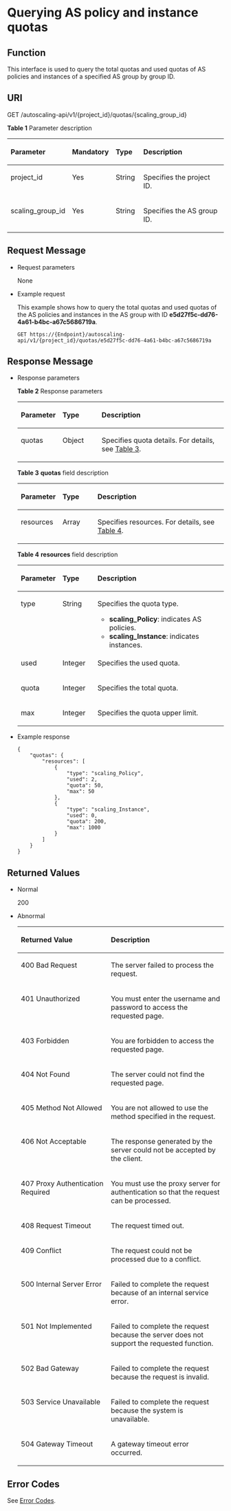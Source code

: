 # Querying AS policy and instance quotas<a name="EN-US_TOPIC_0043063020"></a>

## Function<a name="section59572368"></a>

This interface is used to query the total quotas and used quotas of AS policies and instances of a specified AS group by group ID. 

## URI<a name="section66389266"></a>

GET /autoscaling-api/v1/\{project\_id\}/quotas/\{scaling\_group\_id\}

**Table  1**  Parameter description

<a name="table43451153111642"></a>
<table><thead align="left"><tr id="row37743918111642"><th class="cellrowborder" valign="top" width="22%" id="mcps1.2.5.1.1"><p id="p37358531111642"><a name="p37358531111642"></a><a name="p37358531111642"></a><strong id="b797713116415"><a name="b797713116415"></a><a name="b797713116415"></a>Parameter</strong></p>
</th>
<th class="cellrowborder" valign="top" width="20%" id="mcps1.2.5.1.2"><p id="p6142156111642"><a name="p6142156111642"></a><a name="p6142156111642"></a>Mandatory</p>
</th>
<th class="cellrowborder" valign="top" width="13%" id="mcps1.2.5.1.3"><p id="p27752626111642"><a name="p27752626111642"></a><a name="p27752626111642"></a>Type</p>
</th>
<th class="cellrowborder" valign="top" width="45%" id="mcps1.2.5.1.4"><p id="p33370204111642"><a name="p33370204111642"></a><a name="p33370204111642"></a><strong id="b492210331943"><a name="b492210331943"></a><a name="b492210331943"></a>Description</strong></p>
</th>
</tr>
</thead>
<tbody><tr id="row18631986111642"><td class="cellrowborder" valign="top" width="22%" headers="mcps1.2.5.1.1 "><p id="p32795934111642"><a name="p32795934111642"></a><a name="p32795934111642"></a>project_id</p>
</td>
<td class="cellrowborder" valign="top" width="20%" headers="mcps1.2.5.1.2 "><p id="p39224965111642"><a name="p39224965111642"></a><a name="p39224965111642"></a>Yes</p>
</td>
<td class="cellrowborder" valign="top" width="13%" headers="mcps1.2.5.1.3 "><p id="p23105617111642"><a name="p23105617111642"></a><a name="p23105617111642"></a>String</p>
</td>
<td class="cellrowborder" valign="top" width="45%" headers="mcps1.2.5.1.4 "><p id="p36520930"><a name="p36520930"></a><a name="p36520930"></a>Specifies the project ID.</p>
</td>
</tr>
<tr id="row40360840111714"><td class="cellrowborder" valign="top" width="22%" headers="mcps1.2.5.1.1 "><p id="p48002636111714"><a name="p48002636111714"></a><a name="p48002636111714"></a>scaling_group_id</p>
</td>
<td class="cellrowborder" valign="top" width="20%" headers="mcps1.2.5.1.2 "><p id="p63008308111714"><a name="p63008308111714"></a><a name="p63008308111714"></a>Yes</p>
</td>
<td class="cellrowborder" valign="top" width="13%" headers="mcps1.2.5.1.3 "><p id="p3399337111714"><a name="p3399337111714"></a><a name="p3399337111714"></a>String</p>
</td>
<td class="cellrowborder" valign="top" width="45%" headers="mcps1.2.5.1.4 "><p id="p6910866111714"><a name="p6910866111714"></a><a name="p6910866111714"></a>Specifies the AS group ID.</p>
</td>
</tr>
</tbody>
</table>

## Request Message<a name="section60632485"></a>

-   Request parameters

    None

-   Example request

    This example shows how to query the total quotas and used quotas of the AS policies and instances in the AS group with ID  **e5d27f5c-dd76-4a61-b4bc-a67c5686719a**.

    ```
    GET https://{Endpoint}/autoscaling-api/v1/{project_id}/quotas/e5d27f5c-dd76-4a61-b4bc-a67c5686719a
    ```


## Response Message<a name="section8821459"></a>

-   Response parameters

    **Table  2**  Response parameters

    <a name="table51227795"></a>
    <table><thead align="left"><tr id="row28165387"><th class="cellrowborder" valign="top" width="20%" id="mcps1.2.4.1.1"><p id="p66803900"><a name="p66803900"></a><a name="p66803900"></a><strong id="b138543161513"><a name="b138543161513"></a><a name="b138543161513"></a>Parameter</strong></p>
    </th>
    <th class="cellrowborder" valign="top" width="19%" id="mcps1.2.4.1.2"><p id="p42406858"><a name="p42406858"></a><a name="p42406858"></a>Type</p>
    </th>
    <th class="cellrowborder" valign="top" width="61%" id="mcps1.2.4.1.3"><p id="p12403484"><a name="p12403484"></a><a name="p12403484"></a><strong id="b652513231052"><a name="b652513231052"></a><a name="b652513231052"></a>Description</strong></p>
    </th>
    </tr>
    </thead>
    <tbody><tr id="row65158171"><td class="cellrowborder" valign="top" width="20%" headers="mcps1.2.4.1.1 "><p id="p43320494"><a name="p43320494"></a><a name="p43320494"></a>quotas</p>
    </td>
    <td class="cellrowborder" valign="top" width="19%" headers="mcps1.2.4.1.2 "><p id="p77023552159"><a name="p77023552159"></a><a name="p77023552159"></a>Object</p>
    </td>
    <td class="cellrowborder" valign="top" width="61%" headers="mcps1.2.4.1.3 "><p id="p19726002"><a name="p19726002"></a><a name="p19726002"></a>Specifies quota details. For details, see <a href="#table38082817101238">Table 3</a>.</p>
    </td>
    </tr>
    </tbody>
    </table>

    **Table  3** **quotas**  field description

    <a name="table38082817101238"></a>
    <table><thead align="left"><tr id="row15394684101238"><th class="cellrowborder" valign="top" width="20%" id="mcps1.2.4.1.1"><p id="p14228182101238"><a name="p14228182101238"></a><a name="p14228182101238"></a>Parameter</p>
    </th>
    <th class="cellrowborder" valign="top" width="17%" id="mcps1.2.4.1.2"><p id="p11632094101238"><a name="p11632094101238"></a><a name="p11632094101238"></a>Type</p>
    </th>
    <th class="cellrowborder" valign="top" width="63%" id="mcps1.2.4.1.3"><p id="p2675571101238"><a name="p2675571101238"></a><a name="p2675571101238"></a>Description</p>
    </th>
    </tr>
    </thead>
    <tbody><tr id="row52155966101238"><td class="cellrowborder" valign="top" width="20%" headers="mcps1.2.4.1.1 "><p id="p39009890101238"><a name="p39009890101238"></a><a name="p39009890101238"></a>resources</p>
    </td>
    <td class="cellrowborder" valign="top" width="17%" headers="mcps1.2.4.1.2 "><p id="p51160430101238"><a name="p51160430101238"></a><a name="p51160430101238"></a>Array</p>
    </td>
    <td class="cellrowborder" valign="top" width="63%" headers="mcps1.2.4.1.3 "><p id="p50354170101238"><a name="p50354170101238"></a><a name="p50354170101238"></a>Specifies resources. For details, see <a href="#table49912400111831">Table 4</a>.</p>
    </td>
    </tr>
    </tbody>
    </table>

    **Table  4** **resources**  field description

    <a name="table49912400111831"></a>
    <table><thead align="left"><tr id="en-us_topic_0023629325_row47328638"><th class="cellrowborder" valign="top" width="20%" id="mcps1.2.4.1.1"><p id="en-us_topic_0023629325_p8414476"><a name="en-us_topic_0023629325_p8414476"></a><a name="en-us_topic_0023629325_p8414476"></a>Parameter</p>
    </th>
    <th class="cellrowborder" valign="top" width="17%" id="mcps1.2.4.1.2"><p id="en-us_topic_0023629325_p10483995"><a name="en-us_topic_0023629325_p10483995"></a><a name="en-us_topic_0023629325_p10483995"></a>Type</p>
    </th>
    <th class="cellrowborder" valign="top" width="63%" id="mcps1.2.4.1.3"><p id="p166745230596"><a name="p166745230596"></a><a name="p166745230596"></a>Description</p>
    </th>
    </tr>
    </thead>
    <tbody><tr id="en-us_topic_0023629325_row66020315"><td class="cellrowborder" valign="top" width="20%" headers="mcps1.2.4.1.1 "><p id="en-us_topic_0023629325_p46045275"><a name="en-us_topic_0023629325_p46045275"></a><a name="en-us_topic_0023629325_p46045275"></a>type</p>
    </td>
    <td class="cellrowborder" valign="top" width="17%" headers="mcps1.2.4.1.2 "><p id="en-us_topic_0023629325_p38679804"><a name="en-us_topic_0023629325_p38679804"></a><a name="en-us_topic_0023629325_p38679804"></a>String</p>
    </td>
    <td class="cellrowborder" valign="top" width="63%" headers="mcps1.2.4.1.3 "><p id="p5293191015598"><a name="p5293191015598"></a><a name="p5293191015598"></a>Specifies the quota type.</p>
    <a name="ul9271512125912"></a><a name="ul9271512125912"></a><ul id="ul9271512125912"><li><strong id="b10332125919254"><a name="b10332125919254"></a><a name="b10332125919254"></a>scaling_Policy</strong>: indicates AS policies.</li><li><strong id="b172741330102610"><a name="b172741330102610"></a><a name="b172741330102610"></a>scaling_Instance</strong>: indicates instances.</li></ul>
    </td>
    </tr>
    <tr id="en-us_topic_0023629325_row11854613"><td class="cellrowborder" valign="top" width="20%" headers="mcps1.2.4.1.1 "><p id="en-us_topic_0023629325_p20699582"><a name="en-us_topic_0023629325_p20699582"></a><a name="en-us_topic_0023629325_p20699582"></a>used</p>
    </td>
    <td class="cellrowborder" valign="top" width="17%" headers="mcps1.2.4.1.2 "><p id="en-us_topic_0023629325_p66053444"><a name="en-us_topic_0023629325_p66053444"></a><a name="en-us_topic_0023629325_p66053444"></a>Integer</p>
    </td>
    <td class="cellrowborder" valign="top" width="63%" headers="mcps1.2.4.1.3 "><p id="en-us_topic_0023629325_p48728718"><a name="en-us_topic_0023629325_p48728718"></a><a name="en-us_topic_0023629325_p48728718"></a>Specifies the used quota.</p>
    </td>
    </tr>
    <tr id="en-us_topic_0023629325_row35905280"><td class="cellrowborder" valign="top" width="20%" headers="mcps1.2.4.1.1 "><p id="en-us_topic_0023629325_p22646572"><a name="en-us_topic_0023629325_p22646572"></a><a name="en-us_topic_0023629325_p22646572"></a>quota</p>
    </td>
    <td class="cellrowborder" valign="top" width="17%" headers="mcps1.2.4.1.2 "><p id="en-us_topic_0023629325_p22433040"><a name="en-us_topic_0023629325_p22433040"></a><a name="en-us_topic_0023629325_p22433040"></a>Integer</p>
    </td>
    <td class="cellrowborder" valign="top" width="63%" headers="mcps1.2.4.1.3 "><p id="en-us_topic_0023629325_p5136981"><a name="en-us_topic_0023629325_p5136981"></a><a name="en-us_topic_0023629325_p5136981"></a>Specifies the total quota.</p>
    </td>
    </tr>
    <tr id="rc59af1fd68aa4416b9beae4ef5bea63b"><td class="cellrowborder" valign="top" width="20%" headers="mcps1.2.4.1.1 "><p id="a4b11e2ed89834661854fd6e10eac1f73"><a name="a4b11e2ed89834661854fd6e10eac1f73"></a><a name="a4b11e2ed89834661854fd6e10eac1f73"></a>max</p>
    </td>
    <td class="cellrowborder" valign="top" width="17%" headers="mcps1.2.4.1.2 "><p id="a985ead989bff412eb0ef2b671f52ad6c"><a name="a985ead989bff412eb0ef2b671f52ad6c"></a><a name="a985ead989bff412eb0ef2b671f52ad6c"></a>Integer</p>
    </td>
    <td class="cellrowborder" valign="top" width="63%" headers="mcps1.2.4.1.3 "><p id="a2c7c700dec33419dae168096457fb307"><a name="a2c7c700dec33419dae168096457fb307"></a><a name="a2c7c700dec33419dae168096457fb307"></a>Specifies the quota upper limit.</p>
    </td>
    </tr>
    </tbody>
    </table>


-   Example response

    ```
    {
        "quotas": {
            "resources": [
                {
                    "type": "scaling_Policy",
                    "used": 2,
                    "quota": 50,
                    "max": 50
                },
                {
                    "type": "scaling_Instance",
                    "used": 0,
                    "quota": 200,
                    "max": 1000
                }
            ]
        }
    }
    ```


## Returned Values<a name="section12284267"></a>

-   Normal

    200

-   Abnormal

    <a name="table50448354"></a>
    <table><thead align="left"><tr id="row29530116"><th class="cellrowborder" valign="top" width="43.61%" id="mcps1.1.3.1.1"><p id="p43129175"><a name="p43129175"></a><a name="p43129175"></a>Returned Value</p>
    </th>
    <th class="cellrowborder" valign="top" width="56.38999999999999%" id="mcps1.1.3.1.2"><p id="p3802258"><a name="p3802258"></a><a name="p3802258"></a>Description</p>
    </th>
    </tr>
    </thead>
    <tbody><tr id="row39547486"><td class="cellrowborder" valign="top" width="43.61%" headers="mcps1.1.3.1.1 "><p id="p49229794"><a name="p49229794"></a><a name="p49229794"></a>400 Bad Request</p>
    </td>
    <td class="cellrowborder" valign="top" width="56.38999999999999%" headers="mcps1.1.3.1.2 "><p id="p28190407"><a name="p28190407"></a><a name="p28190407"></a>The server failed to process the request.</p>
    </td>
    </tr>
    <tr id="row52387077"><td class="cellrowborder" valign="top" width="43.61%" headers="mcps1.1.3.1.1 "><p id="p15494878"><a name="p15494878"></a><a name="p15494878"></a>401 Unauthorized</p>
    </td>
    <td class="cellrowborder" valign="top" width="56.38999999999999%" headers="mcps1.1.3.1.2 "><p id="p47125611"><a name="p47125611"></a><a name="p47125611"></a>You must enter the username and password to access the requested page.</p>
    </td>
    </tr>
    <tr id="row21477321"><td class="cellrowborder" valign="top" width="43.61%" headers="mcps1.1.3.1.1 "><p id="p61941440"><a name="p61941440"></a><a name="p61941440"></a>403 Forbidden</p>
    </td>
    <td class="cellrowborder" valign="top" width="56.38999999999999%" headers="mcps1.1.3.1.2 "><p id="p51200735"><a name="p51200735"></a><a name="p51200735"></a>You are forbidden to access the requested page.</p>
    </td>
    </tr>
    <tr id="row58153438"><td class="cellrowborder" valign="top" width="43.61%" headers="mcps1.1.3.1.1 "><p id="p12808013"><a name="p12808013"></a><a name="p12808013"></a>404 Not Found</p>
    </td>
    <td class="cellrowborder" valign="top" width="56.38999999999999%" headers="mcps1.1.3.1.2 "><p id="p30816121"><a name="p30816121"></a><a name="p30816121"></a>The server could not find the requested page.</p>
    </td>
    </tr>
    <tr id="row8909633"><td class="cellrowborder" valign="top" width="43.61%" headers="mcps1.1.3.1.1 "><p id="p50591634"><a name="p50591634"></a><a name="p50591634"></a>405 Method Not Allowed</p>
    </td>
    <td class="cellrowborder" valign="top" width="56.38999999999999%" headers="mcps1.1.3.1.2 "><p id="p4281684"><a name="p4281684"></a><a name="p4281684"></a>You are not allowed to use the method specified in the request.</p>
    </td>
    </tr>
    <tr id="row38535158"><td class="cellrowborder" valign="top" width="43.61%" headers="mcps1.1.3.1.1 "><p id="p34340132"><a name="p34340132"></a><a name="p34340132"></a>406 Not Acceptable</p>
    </td>
    <td class="cellrowborder" valign="top" width="56.38999999999999%" headers="mcps1.1.3.1.2 "><p id="p30087318"><a name="p30087318"></a><a name="p30087318"></a>The response generated by the server could not be accepted by the client.</p>
    </td>
    </tr>
    <tr id="row2350413"><td class="cellrowborder" valign="top" width="43.61%" headers="mcps1.1.3.1.1 "><p id="p56165728"><a name="p56165728"></a><a name="p56165728"></a>407 Proxy Authentication Required</p>
    </td>
    <td class="cellrowborder" valign="top" width="56.38999999999999%" headers="mcps1.1.3.1.2 "><p id="p53130157"><a name="p53130157"></a><a name="p53130157"></a>You must use the proxy server for authentication so that the request can be processed.</p>
    </td>
    </tr>
    <tr id="row8409368"><td class="cellrowborder" valign="top" width="43.61%" headers="mcps1.1.3.1.1 "><p id="p10070188"><a name="p10070188"></a><a name="p10070188"></a>408 Request Timeout</p>
    </td>
    <td class="cellrowborder" valign="top" width="56.38999999999999%" headers="mcps1.1.3.1.2 "><p id="p10378893"><a name="p10378893"></a><a name="p10378893"></a>The request timed out.</p>
    </td>
    </tr>
    <tr id="row26301173"><td class="cellrowborder" valign="top" width="43.61%" headers="mcps1.1.3.1.1 "><p id="p50020275"><a name="p50020275"></a><a name="p50020275"></a>409 Conflict</p>
    </td>
    <td class="cellrowborder" valign="top" width="56.38999999999999%" headers="mcps1.1.3.1.2 "><p id="p25110514"><a name="p25110514"></a><a name="p25110514"></a>The request could not be processed due to a conflict.</p>
    </td>
    </tr>
    <tr id="row24668042"><td class="cellrowborder" valign="top" width="43.61%" headers="mcps1.1.3.1.1 "><p id="p51954348"><a name="p51954348"></a><a name="p51954348"></a>500 Internal Server Error</p>
    </td>
    <td class="cellrowborder" valign="top" width="56.38999999999999%" headers="mcps1.1.3.1.2 "><p id="p47552675"><a name="p47552675"></a><a name="p47552675"></a>Failed to complete the request because of an internal service error.</p>
    </td>
    </tr>
    <tr id="row25320898"><td class="cellrowborder" valign="top" width="43.61%" headers="mcps1.1.3.1.1 "><p id="p37726867"><a name="p37726867"></a><a name="p37726867"></a>501 Not Implemented</p>
    </td>
    <td class="cellrowborder" valign="top" width="56.38999999999999%" headers="mcps1.1.3.1.2 "><p id="p35977388"><a name="p35977388"></a><a name="p35977388"></a>Failed to complete the request because the server does not support the requested function.</p>
    </td>
    </tr>
    <tr id="row55361044"><td class="cellrowborder" valign="top" width="43.61%" headers="mcps1.1.3.1.1 "><p id="p55059565"><a name="p55059565"></a><a name="p55059565"></a>502 Bad Gateway</p>
    </td>
    <td class="cellrowborder" valign="top" width="56.38999999999999%" headers="mcps1.1.3.1.2 "><p id="p30639779"><a name="p30639779"></a><a name="p30639779"></a>Failed to complete the request because the request is invalid.</p>
    </td>
    </tr>
    <tr id="row7322556"><td class="cellrowborder" valign="top" width="43.61%" headers="mcps1.1.3.1.1 "><p id="p56256135"><a name="p56256135"></a><a name="p56256135"></a>503 Service Unavailable</p>
    </td>
    <td class="cellrowborder" valign="top" width="56.38999999999999%" headers="mcps1.1.3.1.2 "><p id="p60453091"><a name="p60453091"></a><a name="p60453091"></a>Failed to complete the request because the system is unavailable.</p>
    </td>
    </tr>
    <tr id="row7206911"><td class="cellrowborder" valign="top" width="43.61%" headers="mcps1.1.3.1.1 "><p id="p46888886"><a name="p46888886"></a><a name="p46888886"></a>504 Gateway Timeout</p>
    </td>
    <td class="cellrowborder" valign="top" width="56.38999999999999%" headers="mcps1.1.3.1.2 "><p id="p39903442"><a name="p39903442"></a><a name="p39903442"></a>A gateway timeout error occurred.</p>
    </td>
    </tr>
    </tbody>
    </table>


## Error Codes<a name="section17669131616110"></a>

See  [Error Codes](error-codes.md).

